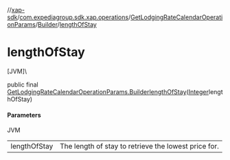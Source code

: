 //[xap-sdk](../../../../index.md)/[com.expediagroup.sdk.xap.operations](../../index.md)/[GetLodgingRateCalendarOperationParams](../index.md)/[Builder](index.md)/[lengthOfStay](length-of-stay.md)

# lengthOfStay

[JVM]\

public final [GetLodgingRateCalendarOperationParams.Builder](index.md)[lengthOfStay](length-of-stay.md)([Integer](https://docs.oracle.com/javase/8/docs/api/java/lang/Integer.html)lengthOfStay)

#### Parameters

JVM

| | |
|---|---|
| lengthOfStay | The length of stay to retrieve the lowest price for. |
